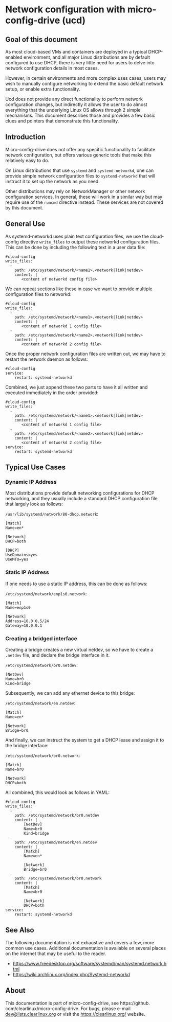 # Network configuration with micro-config-drive (ucd)

## Goal of this document

As most cloud-based VMs and containers are deployed in a typical
DHCP-enabled environment, and all major Linux distributions are by
default configured to use DHCP, there is very little need for users
to delve into network configuration details in most cases.

However, in certain environments and more complex uses cases, users
may wish to manually configure networking to extend the basic default
network setup, or enable extra functionality.

Ucd does not provide any direct functionality to perform network
configuration changes, but indirectly it allows the user to do almost
everything that the underlying Linux OS allows through 2 simple
mechanisms. This document describes those and provides a few basic
clues and pointers that demonstrate this functionality.


## Introduction

Micro-config-drive does not offer any specific functionality to
facilitate network configuration, but offers various generic tools
that make this relatively easy to do.

On Linux distributions that use `systemd` and `systemd-networkd`,
one can provide simple network configuration files to `systemd-networkd`
that will instruct it to set up the network as you need.

Other distributions may rely on NetworkManager or other network
configuration services. In general, these will work in a similar way
but may require use of the `runcmd` directive instead. These
services are not covered by this document.


## General Use

As systemd-networkd uses plain text configuration files, we use the
cloud-config directive `write_files` to output these networkd
configuration files. This can be done by including the following text
in a user data file:

```
#cloud-config
write_files:
  -
    path: /etc/systemd/network/<name1>.<network|link|netdev>
    content: |
       <content of networkd config file>
```

We can repeat sections like these in case we want to provide multiple
configuration files to networkd:

```
#cloud-config
write_files:
  -
    path: /etc/systemd/network/<name1>.<network|link|netdev>
    content: |
       <content of networkd 1 config file>
  -
    path: /etc/systemd/network/<name2>.<network|link|netdev>
    content: |
       <content of networkd 2 config file>
```

Once the proper network configuration files are written out, we may have
to restart the network daemon as follows:

```
#cloud-config
service:
    restart: systemd-networkd
```

Combined, we just append these two parts to have it all written and
executed immediately in the order provided:

```
#cloud-config
write_files:
  -
    path: /etc/systemd/network/<name1>.<network|link|netdev>
    content: |
       <content of networkd 1 config file>
  -
    path: /etc/systemd/network/<name2>.<network|link|netdev>
    content: |
       <content of networkd 2 config file>
service:
    restart: systemd-networkd
```


## Typical Use Cases

### Dynamic IP Address

Most distributions provide default networking configurations for DHCP
networking, and they usually include a standard DHCP configuration file
that largely look as follows:

`/usr/lib/systemd/network/80-dhcp.network`:

```
[Match]
Name=en*

[Network]
DHCP=both

[DHCP]
UseDomains=yes
UseMTU=yes
```

### Static IP Address

If one needs to use a static IP address, this can be done as follows:

`/etc/systemd/network/enp1s0.network`:

```
[Match]
Name=enp1s0

[Network]
Address=10.0.0.5/24
Gateway=10.0.0.1
```


### Creating a bridged interface

Creating a bridge creates a new virtual netdev, so we have to create
a `.netdev` file, and declare the bridge interface in it.

`/etc/systemd/network/br0.netdev`:

```
[NetDev]
Name=br0
Kind=bridge
```

Subsequently, we can add any ethernet device to this bridge:

`/etc/systemd/network/en.netdev`:

```
[Match]
Name=en*

[Network]
Bridge=br0
```

And finally, we can instruct the system to get a DHCP lease and
assign it to the bridge interface:


`/etc/systemd/network/br0.network`:

```
[Match]
Name=br0

[Network]
DHCP=both
```

All combined, this would look as follows in YAML:

```
#cloud-config
write_files:
  -
    path: /etc/systemd/network/br0.netdev
    content: |
        [NetDev]
        Name=br0
        Kind=bridge
  -
    path: /etc/systemd/network/en.netdev
    content: |
        [Match]
        Name=en*
        
        [Network]
        Bridge=br0
  -
    path: /etc/systemd/network/br0.network
    content: |
        [Match]
        Name=br0
        
        [Network]
        DHCP=both
service:
    restart: systemd-networkd
```


## See Also

The following documentation is not exhaustive and covers a few, more
common use cases. Additional documentation is available on several
places on the internet that may be useful to the reader.

 - https://www.freedesktop.org/software/systemd/man/systemd.network.html
 - https://wiki.archlinux.org/index.php/Systemd-networkd


## About

This documentation is part of micro-config-drive, see https://github.
com/clearlinux/micro-config-drive. For bugs, please e-mail
dev@lists.clearlinux.org or visit the https://clearlinux.org/ website.
